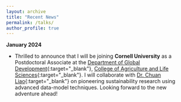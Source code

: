 ```yaml
---
layout: archive
title: "Recent News"
permalink: /talks/
author_profile: true
---
```



**January 2024**  
* Thrilled to announce that I will be joining **Cornell University** as a Postdoctoral Associate at the [Department of Global Development](https://cals.cornell.edu/global-development){:target="_blank"}, [College of Agriculture and Life Sciences](https://cals.cornell.edu/){:target="_blank"}. I will collaborate with [Dr. Chuan Liao](https://cals.cornell.edu/chuan-liao){:target="_blank"} on pioneering sustainability research using advanced data-model techniques. Looking forward to the new adventure ahead!
